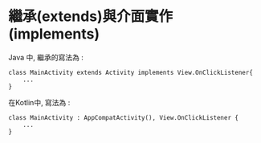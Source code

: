 繼承(extends)與介面實作(implements)
================================
Java 中, 繼承的寫法為 :
```
class MainActivity extends Activity implements View.OnClickListener{
	...
}
```
在Kotlin中, 寫法為 :
```
class MainActivity : AppCompatActivity(), View.OnClickListener {
	...
}
```



